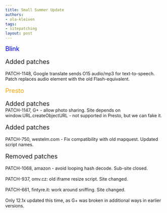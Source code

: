```yaml
---
title: Small Summer Update
authors:
- ola-kleiven
tags:
- sitepatching
layout: post
---
```

<span style="color: blue"><span style="font-size: 140%">Blink</span></span><br/><br/><span style="font-size: 140%">Added patches</span><br/><br/>PATCH-1148, Google translate sends O15 audio/mp3 for text-to-speech. Patch replaces audio element with the old Flash-equivalent.<br/><br/><span style="color: orange"><span style="font-size: 140%">Presto</span></span><br/><br/><span style="font-size: 140%">Added patches</span><br/>PATCH-1147, G+ - allow photo sharing. Site depends on window.URL.createObjectURL - not supported in Presto, but we can fake it.<br/><br/><span style="font-size: 140%">Added patches</span><br/><br/>PATCH-750, westelm.com - Fix compatibility with old mapquest. Updated script names.<br/><br/><span style="font-size: 140%">Removed patches</span><br/><br/>PATCH-1068, amazon - avoid looping hash decode. Sub-site closed.<br/><br/>PATCH-937, omv.cz: old iframe resize script. Site changed.<br/><br/>PATCH-661, fintyre.it: work around sniffing. Site changed.<br/><br/>Only 12.1x updated this time, as G+ was broken in additional ways in earlier versions.
